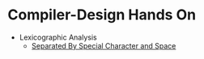 # Compiler-Design Hands On
- Lexicographic Analysis
    - [Separated By Special Character and Space](./Lab-1/README.md)